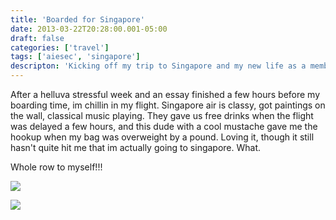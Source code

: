 ```yaml
---
title: 'Boarded for Singapore'
date: 2013-03-22T20:28:00.001-05:00
draft: false
categories: ['travel']
tags: ['aiesec', 'singapore']
descripton: 'Kicking off my trip to Singapore and my new life as a member of AIESEC Taiwan''s national team.'
---
```


After a helluva stressful week and an essay finished a few hours before my boarding time, im chillin in my flight. Singapore air is classy, got paintings on the wall, classical music playing. They gave us free drinks when the flight was delayed a few hours, and this dude with a cool mustache gave me the hookup when my bag was overweight by a pound. Loving it, though it still hasn't quite hit me that im actually going to singapore. What.

Whole row to myself!!!

 [![](http://lh4.ggpht.com/-vlCzBPEHszQ/UU0GW-dzhXI/AAAAAAAAMx8/8uAU-3axr4c/s640/IMG_20130322_203209.jpg)](http://lh4.ggpht.com/-vlCzBPEHszQ/UU0GW-dzhXI/AAAAAAAAMx8/8uAU-3axr4c/s1600/IMG_20130322_203209.jpg)

 [![](http://lh4.ggpht.com/-vaCM2fcuZ4c/UU0IETmpwoI/AAAAAAAAMyQ/axwnpAOrduo/s640/IMG_20130322_203832.jpg)](http://lh4.ggpht.com/-vaCM2fcuZ4c/UU0IETmpwoI/AAAAAAAAMyQ/axwnpAOrduo/s1600/IMG_20130322_203832.jpg)
